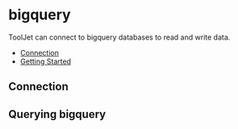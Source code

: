 # bigquery

ToolJet can connect to bigquery databases to read and write data. 

- [Connection](#connection)
- [Getting Started](#querying-bigquery)

## Connection

## Querying bigquery